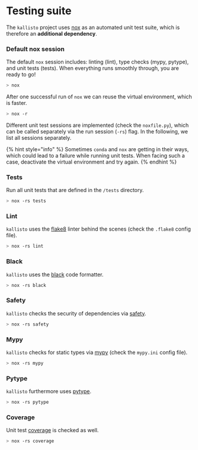 # Testing suite

The `kallisto` project uses [nox](https://nox.thea.codes/en/stable/tutorial.html#installation) as an automated unit test suite, which is therefore an **additional dependency**.

### Default nox session

The default `nox` session includes: linting \(lint\), type checks \(mypy, pytype\), and unit tests \(tests\). When everything runs smoothly through, you are ready to go!

```bash
> nox
```

After one successful run of `nox` we can reuse the virtual environment, which is faster.

```bash
> nox -r
```

Different unit test sessions are implemented \(check the `noxfile.py`\), which can be called separately via the run session \(`-rs`\) flag. In the following, we list all sessions separately.

{% hint style="info" %}
Sometimes `conda` and `nox` are getting in their ways, which could lead to a failure while running unit tests. When facing such a case, deactivate the virtual environment and try again.
{% endhint %}

### Tests

Run all unit tests that are defined in the `/tests` directory.

```bash
> nox -rs tests
```

### Lint

`kallisto` uses the [flake8](https://flake8.pycqa.org/en/latest/) linter behind the scenes \(check the `.flake8` config file\).

```bash
> nox -rs lint
```

### Black

`kallisto` uses the [black](https://github.com/psf/black) code formatter.

```bash
> nox -rs black
```

### Safety

`kallisto` checks the security of dependencies via [safety](https://pyup.io/safety/).

```bash
> nox -rs safety
```

### Mypy

`kallisto` checks for static types via [mypy](https://github.com/python/mypy) \(check the `mypy.ini` config file\).

```bash
> nox -rs mypy
```

### Pytype

`kallisto` furthermore uses [pytype](https://github.com/google/pytype).

```bash
> nox -rs pytype
```

### Coverage

Unit test [coverage](https://coverage.readthedocs.io/en/coverage-5.4/) is checked as well.

```bash
> nox -rs coverage
```



